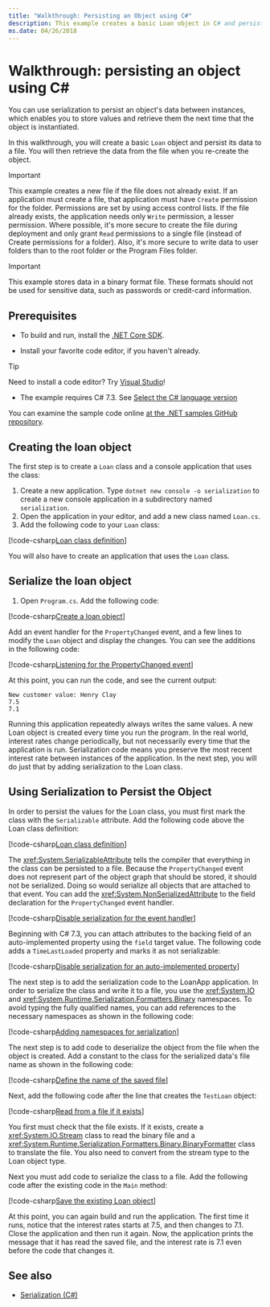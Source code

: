 ```yaml
---
title: "Walkthrough: Persisting an Object using C#"
description: This example creates a basic Loan object in C# and persist its data to a file, then creates a new object with data from the file.
ms.date: 04/26/2018
---
```

# Walkthrough: persisting an object using C\#

You can use serialization to persist an object's data between instances, which enables you to store values and retrieve them the next time that the object is instantiated.

In this walkthrough, you will create a basic `Loan` object and persist its data to a file. You will then retrieve the data from the file when you re-create the object.

> [!IMPORTANT]
> This example creates a new file if the file does not already exist. If an application must create a file, that application must have `Create` permission for the folder. Permissions are set by using access control lists. If the file already exists, the application needs only `Write` permission, a lesser permission. Where possible, it's more secure to create the file during deployment and only grant `Read` permissions to a single file (instead of Create permissions for a folder). Also, it's more secure to write data to user folders than to the root folder or the Program Files folder.

> [!IMPORTANT]
> This example stores data in a binary format file. These formats should not be used for sensitive data, such as passwords or credit-card information.

## Prerequisites

- To build and run, install the [.NET Core SDK](https://dotnet.microsoft.com/download).

- Install your favorite code editor, if you haven't already.

> [!TIP]
> Need to install a code editor? Try [Visual Studio](https://visualstudio.com/downloads)!

- The example requires C# 7.3. See [Select the C# language version](../../../language-reference/configure-language-version.md)

You can examine the sample code online [at the .NET samples GitHub repository](https://github.com/dotnet/samples/tree/master/csharp/serialization).

## Creating the loan object

The first step is to create a `Loan` class and a console application that uses the class:

1. Create a new application. Type `dotnet new console -o serialization` to
create a new console application in a subdirectory named `serialization`.
1. Open the application in your editor, and add a new class named `Loan.cs`.
1. Add the following code to your `Loan` class:

[!code-csharp[Loan class definition](../../../../../samples/snippets/csharp/serialization/Loan.cs#1)]

You will also have to create an application that uses the `Loan` class.

## Serialize the loan object

1. Open `Program.cs`. Add the following code:

[!code-csharp[Create a loan object](../../../../../samples/snippets/csharp/serialization/Program.cs#1)]

Add an event handler for the `PropertyChanged` event, and a few lines to modify the `Loan` object and display the changes. You can see the additions in the following code:

[!code-csharp[Listening for the PropertyChanged event](../../../../../samples/snippets/csharp/serialization/Program.cs#2)]

At this point, you can run the code, and see the current output:

```console
New customer value: Henry Clay
7.5
7.1
```

Running this application repeatedly always writes the same values. A new Loan object is created every time you run the program. In the real world, interest rates change periodically, but not necessarily every time that the application is run. Serialization code means you preserve the most recent interest rate between instances of the application. In the next step, you will do just that by adding serialization to the Loan class.

## Using Serialization to Persist the Object

In order to persist the values for the Loan class, you must first mark the class with the `Serializable` attribute. Add the following code above the Loan class definition:

[!code-csharp[Loan class definition](../../../../../samples/snippets/csharp/serialization/Loan.cs#2)]

The <xref:System.SerializableAttribute> tells the compiler that everything in the class can be persisted to a file. Because the `PropertyChanged` event does not represent part of the object graph that should be stored, it should not be serialized. Doing so would serialize all objects that are attached to that event. You can add the <xref:System.NonSerializedAttribute> to the field declaration for the `PropertyChanged` event handler.

[!code-csharp[Disable serialization for the event handler](../../../../../samples/snippets/csharp/serialization/Loan.cs#3)]

Beginning with C# 7.3, you can attach attributes to the backing field of an auto-implemented property using the `field` target value. The following code adds a `TimeLastLoaded` property and marks it as not serializable:

[!code-csharp[Disable serialization for an auto-implemented property](../../../../../samples/snippets/csharp/serialization/Loan.cs#4)]

The next step is to add the serialization code to the LoanApp application. In order to serialize the class and write it to a file, you use the <xref:System.IO> and <xref:System.Runtime.Serialization.Formatters.Binary> namespaces. To avoid typing the fully qualified names, you can add references to the necessary namespaces as shown in the following code:

[!code-csharp[Adding namespaces for serialization](../../../../../samples/snippets/csharp/serialization/Program.cs#3)]

The next step is to add code to deserialize the object from the file when the object is created. Add a constant to the class for the serialized data's file name as shown in the following code:

[!code-csharp[Define the name of the saved file](../../../../../samples/snippets/csharp/serialization/Program.cs#4)]

Next, add the following code after the line that creates the `TestLoan` object:

[!code-csharp[Read from a file if it exists](../../../../../samples/snippets/csharp/serialization/Program.cs#5)]

You first must check that the file exists. If it exists, create a <xref:System.IO.Stream> class to read the binary file and a <xref:System.Runtime.Serialization.Formatters.Binary.BinaryFormatter> class to translate the file. You also need to convert from the stream type to the Loan object type.

Next you must add code to serialize the class to a file. Add the following code after the existing code in the `Main` method:

[!code-csharp[Save the existing Loan object](../../../../../samples/snippets/csharp/serialization/Program.cs#6)]

At this point, you can again build and run the application. The first time it runs, notice that the interest rates starts at 7.5, and then changes to 7.1. Close the application and then run it again. Now, the application prints the message that it has read the saved file, and the interest rate is 7.1 even before the code that changes it.

## See also

- [Serialization (C#)](index.md)
